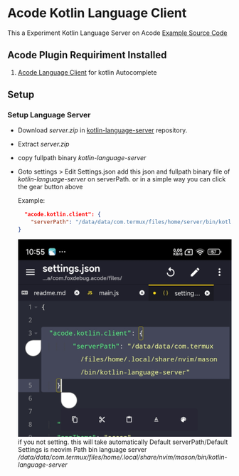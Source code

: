 # Acode Kotlin Language Client

This a Experiment Kotlin Language Server on Acode
[Example Source Code](https://acode.app/plugin/acode.language.client)

## Acode Plugin Requiriment Installed

1. [Acode Language Client](https://acode.app/plugin/acode.language.client) for kotlin Autocomplete

## Setup

### Setup Language Server

- Download _server.zip_ in [kotlin-language-server](https://github.com/fwcd/kotlin-language-server) repository.

- Extract _server.zip_

- copy fullpath binary _kotlin-language-server_

- Goto settings > Edit Settings.json
  add this json and fullpath binary file of _kotlin-language-server_ on serverPath.
  or in a simple way you can click the gear button above

  Example:

  ```json
    "acode.kotlin.client": {
      "serverPath": "/data/data/com.termux/files/home/server/bin/kotlin-language-server"
  }
  ```

  ![Example](./settings.jpg)
  if you not setting. this will take automatically Default serverPath/Default Settings
  is neovim Path bin language server
  _/data/data/com.termux/files/home/.local/share/nvim/mason/bin/kotlin-language-server_
